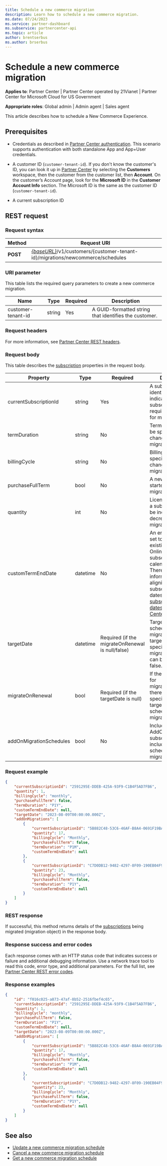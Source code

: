 ```yaml
---
title: Schedule a new commerce migration
description: Learn how to schedule a new commerce migration.
ms.date: 07/24/2023
ms.service: partner-dashboard
ms.subservice: partnercenter-api
ms.topic: article
author: brentserbus
ms.author: brserbus
---
```


# Schedule a new commerce migration

**Applies to**: Partner Center | Partner Center operated by 21Vianet | Partner Center for Microsoft Cloud for US Government

**Appropriate roles**: Global admin | Admin agent | Sales agent

This article describes how to schedule a New Commerce Experience.

## Prerequisites

- Credentials as described in [Partner Center authentication](partner-center-authentication.md). This scenario supports authentication with both standalone App and App+User credentials.

- A customer ID (`customer-tenant-id`). If you don't know the customer's ID, you can look it up in [Partner Center](https://partner.microsoft.com/dashboard) by selecting the **Customers** workspace, then the customer from the customer list, then **Account**. On the customer’s Account page, look for the **Microsoft ID** in the **Customer Account Info** section. The Microsoft ID is the same as the customer ID (`customer-tenant-id`).

- A current subscription ID

## REST request

### Request syntax

| **Method** | **Request URI**                                                                                                                                                     |
|------------|---------------------------------------------------------------------------------------------------------------------------------------------------------------------|
| **POST**   | [*{baseURL}*](partner-center-rest-urls.md)/v1/customers/{customer-tenant-id}/migrations/newcommerce/schedules |

### URI parameter

This table lists the required query parameters to create a new commerce migration.

| **Name**           | **Type** | **Required** | **Description**                                       |
|--------------------|----------|--------------|-------------------------------------------------------|
| customer-tenant-id | string   | Yes          | A GUID-formatted string that identifies the customer. |

### Request headers

For more information, see [Partner Center REST headers](headers.md).

### Request body

This table describes the [subscription](subscription-resources.md) properties in the request body.

| **Property**          | **Type** | **Required**                                     | **Description**                                                                                                                                                                                                                                                                                                 |
|-----------------------|----------|--------------------------------------------------|-----------------------------------------------------------------------------------------------------------------------------------------------------------------------------------------------------------------------------------------------------------------------------------------------------------------|
| currentSubscriptionId | string   | Yes                                              | A subscription identifier that indicates which subscription requires validation for migration.                                                                                                                                                                                                                  |
| termDuration          | string   | No                                               | Term duration can be specified to be changed upon migration.                                                                                                                                                                                                                                                    |
| billingCycle          | string   | No                                               | Billing cycle can be specified to be changed upon migration.                                                                                                                                                                                                                                                    |
| purchaseFullTerm      | bool     | No                                               | A new term can be started in NCE upon migration.                                                                                                                                                                                                                                                                |
| quantity              | int      | No                                               | License quantity for a subscription can be increased or decreased upon migration.                                                                                                                                                                                                                               |
| customTermEndDate     | datetime | No                                               | An end-date can be set to align with an existing non-trial OnlineServicesNCE subscription or calendar month. There is more information on aligning subscription end dates here: [Align subscription end dates in Partner Center](../align-subscription-end-dates.md) |
| targetDate            | datetime | Required (if the migrateOnRenewal is null/false) | Target Date when to schedule the migration. If targetDate is set for specified date, the migrationOnRenewal can be set to null or false.                                                                                                                                                                        |
| migrateOnRenewal      | bool     | Required (if the targetDate is null)             | If the flag is set true for migrateOnRenewal, there is no need to specify the targetDate for scheduling a migration.                                                                                                                                                                                            |
| addOnMigrationSchedules      | bool     | No     | Includes a list of AddOn subscriptions to be included in the scheduled migration.                                                                                                                                                                                            |

### Request example

```json
{
    "currentSubscriptionId": "2591295E-DDEB-425A-93F9-C1B4F5AD7FB6",
    "quantity": 1,
    "billingCycle": "monthly",
    "purchaseFullTerm": false,
    "termDuration": "P1Y",
    "customTermEndDate": null,
    "targetDate": "2023-08-09T00:00:00.000Z",
    "addOnMigrations": [
        {
            "currentSubscriptionId": "5B882C48-53C6-46AF-B8A4-0691F19BAD94",
            "quantity": 17,
            "billingCycle": "Monthly",
            "purchaseFullTerm": false,
            "termDuration": "P1M",
            "customTermEndDate": null
        },
        {
            "currentSubscriptionId": "C7D0DB12-9482-4297-8F09-190EB04F9C05",
            "quantity": 23,
            "billingCycle": "Monthly",
            "purchaseFullTerm": false,
            "termDuration": "P1Y",
            "customTermEndDate": null
        }
    ]
}
```

### REST response

If successful, this method returns details of the [subscriptions](subscription-resources.md) being migrated (migration object) in the response body.

### Response success and error codes

Each response comes with an HTTP status code that indicates success or failure and additional debugging information. Use a network trace tool to read this code, error type, and additional parameters. For the full list, see [Partner Center REST error codes](error-codes.md).

### Response examples

```json
{
    "id": "f016c025-a873-47af-8b52-2516fbef4c65",
    "currentSubscriptionId": "2591295E-DDEB-425A-93F9-C1B4F5AD7FB6",
    "quantity": 1,
    "billingCycle": "monthly",
    "purchaseFullTerm": false,
    "termDuration": "P1Y",
    "customTermEndDate": null,
    "targetDate": "2023-08-09T00:00:00.000Z",
    "addOnMigrations": [
        {
            "currentSubscriptionId": "5B882C48-53C6-46AF-B8A4-0691F19BAD94",
            "quantity": 17,
            "billingCycle": "Monthly",
            "purchaseFullTerm": false,
            "termDuration": "P1M",
            "customTermEndDate": null
        },
        {
            "currentSubscriptionId": "C7D0DB12-9482-4297-8F09-190EB04F9C05",
            "quantity": 23,
            "billingCycle": "Monthly",
            "purchaseFullTerm": false,
            "termDuration": "P1Y",
            "customTermEndDate": null
        }
    ]
}
```

## See also

- [Update a new commerce migration schedule](update-a-new-commerce-migration-schedule.md)
- [Cancel a new commerce migration schedule](cancel-a-new-commerce-migration-schedule.md)
- [Get a new commerce migration schedule](get-a-new-commerce-migration-schedule.md)

